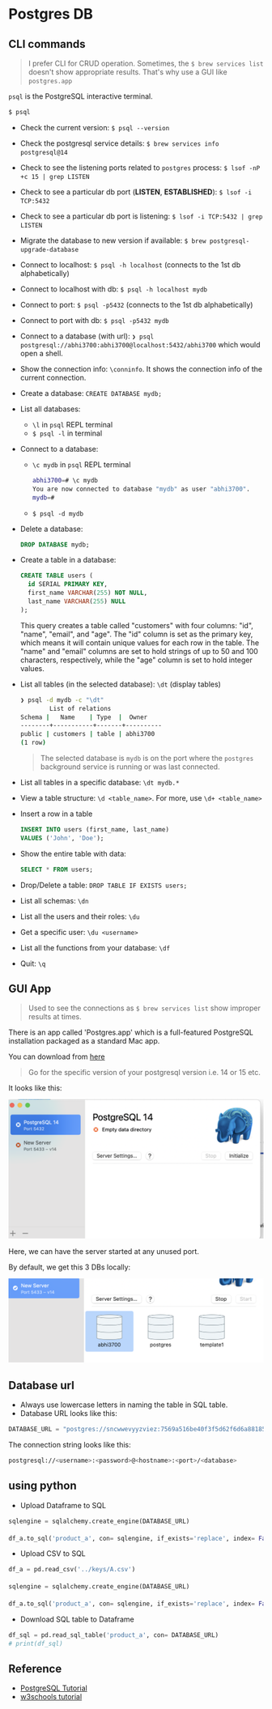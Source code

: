 # Postgres DB

## CLI commands

> I prefer CLI for CRUD operation. Sometimes, the `$ brew services list` doesn't show appropriate results. That's why use a GUI like `postgres.app`

`psql` is the PostgreSQL interactive terminal.

```sh
$ psql
```

- Check the current version: `$ psql --version`
- Check the postgresql service details: `$ brew services info postgresql@14`
- Check to see the listening ports related to `postgres` process: `$ lsof -nP +c 15 | grep LISTEN`
- Check to see a particular db port (**LISTEN**, **ESTABLISHED**): `$ lsof -i TCP:5432`
- Check to see a particular db port is listening: `$ lsof -i TCP:5432 | grep LISTEN`
- Migrate the database to new version if available: `$ brew postgresql-upgrade-database`
- Connect to localhost: `$ psql -h localhost` (connects to the 1st db alphabetically)
- Connect to localhost with db: `$ psql -h localhost mydb`
- Connect to port: `$ psql -p5432` (connects to the 1st db alphabetically)
- Connect to port with db: `$ psql -p5432 mydb`
- Connect to a database (with url): `❯ psql postgresql://abhi3700:abhi3700@localhost:5432/abhi3700` which would open a shell.
- Show the connection info: `\conninfo`. It shows the connection info of the current connection.
- Create a database: `CREATE DATABASE mydb;`
- List all databases:
  - `\l` in `psql` REPL terminal
  - `$ psql -l` in terminal
- Connect to a database:

  - `\c mydb` in `psql` REPL terminal

    ```sh
    abhi3700=# \c mydb
    You are now connected to database "mydb" as user "abhi3700".
    mydb=#
    ```

  - `$ psql -d mydb`

- Delete a database:

  ```sql
  DROP DATABASE mydb;
  ```

- Create a table in a database:

  ```sql
  CREATE TABLE users (
    id SERIAL PRIMARY KEY,
    first_name VARCHAR(255) NOT NULL,
    last_name VARCHAR(255) NULL
  );

  ```

  This query creates a table called "customers" with four columns: "id", "name", "email", and "age". The "id" column is set as the primary key, which means it will contain unique values for each row in the table. The "name" and "email" columns are set to hold strings of up to 50 and 100 characters, respectively, while the "age" column is set to hold integer values.

- List all tables (in the selected database): `\dt` (display tables)

  ```sh
  ❯ psql -d mydb -c "\dt"
          List of relations
  Schema |   Name    | Type  |  Owner
  --------+-----------+-------+----------
  public | customers | table | abhi3700
  (1 row)
  ```

  > The selected database is `mydb` is on the port where the `postgres` background service is running or was last connected.

- List all tables in a specific database: `\dt mydb.*`
- View a table structure: `\d <table_name>`. For more, use `\d+ <table_name>`
- Insert a row in a table

  ```sql
  INSERT INTO users (first_name, last_name)
  VALUES ('John', 'Doe');
  ```

- Show the entire table with data:

  ```sql
  SELECT * FROM users;
  ```

- Drop/Delete a table: `DROP TABLE IF EXISTS users;`
- List all schemas: `\dn`
- List all the users and their roles: `\du`
- Get a specific user: `\du <username>`
- List all the functions from your database: `\df`
- Quit: `\q`

## GUI App

> Used to see the connections as `$ brew services list` show improper results at times.

There is an app called 'Postgres.app' which is a full-featured PostgreSQL installation packaged as a standard Mac app.

You can download from [here](https://postgresapp.com/downloads.html)

> Go for the specific version of your postgresql version i.e. 14 or 15 etc.

It looks like this:

![](../img/postgres-app.png)

Here, we can have the server started at any unused port.

By default, we get this 3 DBs locally:

![](../img/postgres-app-3-dbs.png)

## Database url

- Always use lowercase letters in naming the table in SQL table.
- Database URL looks like this:

```py
DATABASE_URL = "postgres://sncwwevyyzviez:7569a516be40f3f5d62f6d6a881856771c5f1ade86096b96dabeb01bef14c37@ec2-54-247-96-169.eu-west-1.compute.amazonaws.com:5432/dm8m5ustplad3"
```

The connection string looks like this:

```sh
postgresql://<username>:<password>@<hostname>:<port>/<database>
```

## using python

- Upload Dataframe to SQL

```py
sqlengine = sqlalchemy.create_engine(DATABASE_URL)

df_a.to_sql('product_a', con= sqlengine, if_exists='replace', index= False)
```

- Upload CSV to SQL

```py
df_a = pd.read_csv('../keys/A.csv')

sqlengine = sqlalchemy.create_engine(DATABASE_URL)

df_a.to_sql('product_a', con= sqlengine, if_exists='replace', index= False)

```

- Download SQL table to Dataframe

```py
df_sql = pd.read_sql_table('product_a', con= DATABASE_URL)
# print(df_sql)
```

## Reference

- [PostgreSQL Tutorial](https://www.postgresqltutorial.com/)
- [w3schools tutorial](https://www.w3schools.com/sql/default.asp)
